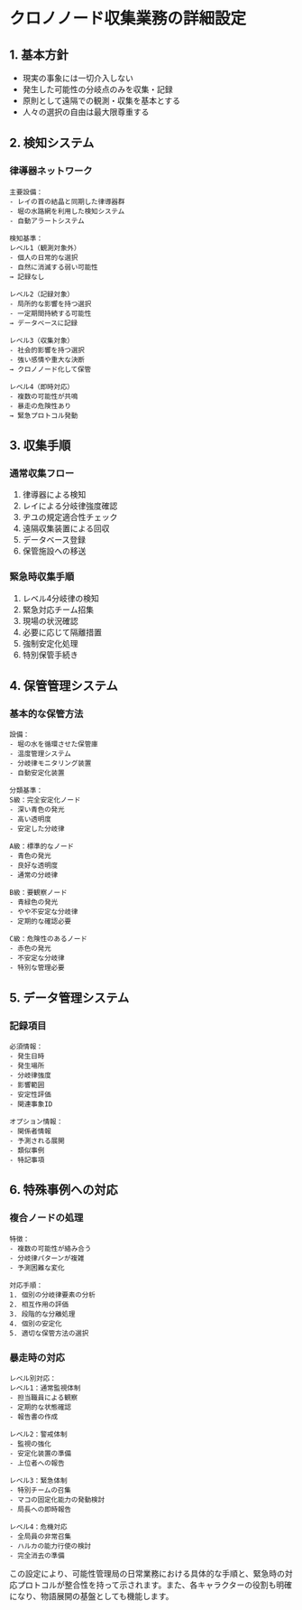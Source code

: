 # クロノノード収集業務の詳細設定

## 1. 基本方針
- 現実の事象には一切介入しない
- 発生した可能性の分岐点のみを収集・記録
- 原則として遠隔での観測・収集を基本とする
- 人々の選択の自由は最大限尊重する

## 2. 検知システム

### 律導器ネットワーク
```
主要設備：
- レイの首の結晶と同期した律導器群
- 堀の水路網を利用した検知システム
- 自動アラートシステム

検知基準：
レベル1（観測対象外）
- 個人の日常的な選択
- 自然に消滅する弱い可能性
→ 記録なし

レベル2（記録対象）
- 局所的な影響を持つ選択
- 一定期間持続する可能性
→ データベースに記録

レベル3（収集対象）
- 社会的影響を持つ選択
- 強い感情や重大な決断
→ クロノノード化して保管

レベル4（即時対応）
- 複数の可能性が共鳴
- 暴走の危険性あり
→ 緊急プロトコル発動
```

## 3. 収集手順

### 通常収集フロー
1. 律導器による検知
2. レイによる分岐律強度確認
3. ヂユの規定適合性チェック
4. 遠隔収集装置による回収
5. データベース登録
6. 保管施設への移送

### 緊急時収集手順
1. レベル4分岐律の検知
2. 緊急対応チーム招集
3. 現場の状況確認
4. 必要に応じて隔離措置
5. 強制安定化処理
6. 特別保管手続き

## 4. 保管管理システム

### 基本的な保管方法
```
設備：
- 堀の水を循環させた保管庫
- 温度管理システム
- 分岐律モニタリング装置
- 自動安定化装置

分類基準：
S級：完全安定化ノード
- 深い青色の発光
- 高い透明度
- 安定した分岐律

A級：標準的なノード
- 青色の発光
- 良好な透明度
- 通常の分岐律

B級：要観察ノード
- 青緑色の発光
- やや不安定な分岐律
- 定期的な確認必要

C級：危険性のあるノード
- 赤色の発光
- 不安定な分岐律
- 特別な管理必要
```

## 5. データ管理システム

### 記録項目
```
必須情報：
- 発生日時
- 発生場所
- 分岐律強度
- 影響範囲
- 安定性評価
- 関連事象ID

オプション情報：
- 関係者情報
- 予測される展開
- 類似事例
- 特記事項
```

## 6. 特殊事例への対応

### 複合ノードの処理
```
特徴：
- 複数の可能性が絡み合う
- 分岐律パターンが複雑
- 予測困難な変化

対応手順：
1. 個別の分岐律要素の分析
2. 相互作用の評価
3. 段階的な分離処理
4. 個別の安定化
5. 適切な保管方法の選択
```

### 暴走時の対応
```
レベル別対応：
レベル1：通常監視体制
- 担当職員による観察
- 定期的な状態確認
- 報告書の作成

レベル2：警戒体制
- 監視の強化
- 安定化装置の準備
- 上位者への報告

レベル3：緊急体制
- 特別チームの召集
- マコの固定化能力の発動検討
- 局長への即時報告

レベル4：危機対応
- 全局員の非常召集
- ハルカの能力行使の検討
- 完全消去の準備
```

この設定により、可能性管理局の日常業務における具体的な手順と、緊急時の対応プロトコルが整合性を持って示されます。また、各キャラクターの役割も明確になり、物語展開の基盤としても機能します。